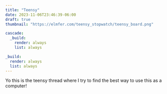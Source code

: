 ```yaml
---
title: "Teensy"
date: 2023-11-06T23:46:39-06:00
draft: true
thumbnail: "https://elmfer.com/teensy_stopwatch/teensy_board.png"

cascade:
  _build:
    render: always
    list: always

_build:
  render: always
  list: always
---
```


Yo this is the teensy thread where I try to find the best way to use this as a computer!